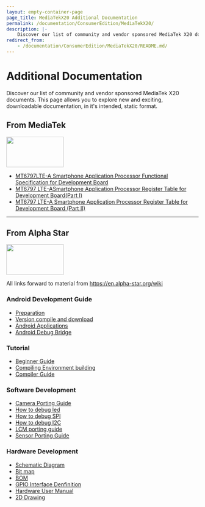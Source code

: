```yaml
---
layout: empty-container-page
page_title: MediaTekX20 Additional Documentation
permalink: /documentation/ConsumerEdition/MediaTekX20/
description: |-
    Discover our list of community and vendor sponsored MediaTek X20 documents. This page allows you to explore new and exciting, downloadable documentation, in it's intended, static format.
redirect_from:
    - /documentation/ConsumerEdition/MediaTekX20/README.md/
---
```

# Additional Documentation

Discover our list of community and vendor sponsored MediaTek X20 documents. This page allows you to explore new and exciting, downloadable documentation, in it's intended, static format.

## From MediaTek

<img src="https://github.com/96boards/documentation/blob/master/ConsumerEdition/MediaTekX20/AdditionalDocs/Images/Logos/MediaTek_Yellow.png" data-canonical-src="https://github.com/96boards/documentation/blob/master/ConsumerEdition/MediaTekX20/AdditionalDocs/Images/Logos/MediaTek_Yellow.png" width="150" height="80" />

- [MT6797LTE-A Smartphone Application Processor Functional Specification for Development Board](https://www.dropbox.com/s/q47mnr3ejvqaa8k/MT6797%20LTE-A%20Smartphone%20Application%20Processor%20Functional%20Specification%20for%20development%20board%20V1.0.pdf?dl=0)
- [MT6797 LTE-ASmartphone Application Processor Register Table for Development Board(Part I)](https://www.dropbox.com/s/fsdm7qvfsx9vrdz/MT6797%20LTE-A%20Smartphone%20Application%20Processor%20Software%20Register%20Table%20for%20development%20board%20%28Part%20I%29%20V1.0.pdf?dl=0)
- [MT6797 LTE-A Smartphone Application Processor Register Table for Development Board (Part II)](https://www.dropbox.com/s/nixg0322szwbw8m/MT6797%20LTE-A%20Smartphone%20Application%20Processor%20Software%20Register%20Table%20for%20development%20board%20%28Part%20II%29%20V1.0.pdf?dl=0)

***

## From Alpha Star

<img src="https://github.com/96boards/documentation/blob/master/ConsumerEdition/MediaTekX20/AdditionalDocs/Images/Logos/Alpha_Star.png?raw=true" data-canonical-src="https://github.com/96boards/documentation/blob/master/ConsumerEdition/MediaTekX20/AdditionalDocs/Images/Logos/Alpha_Star.png?raw=true" width="150" height="80" />

All links forward to material from https://en.alpha-star.org/wiki

### Android Development Guide

- [Preparation](https://en.alpha-star.org/docs/android-development/preparations)
- [Version compile and download](https://en.alpha-star.org/docs/android-development/version-compile-and-download)
- [Android Applications](https://en.alpha-star.org/docs/android-development/android-applications)
- [Android Debug Bridge](https://en.alpha-star.org/docs/android-development/android-debug-bridge)

### Tutorial

- [Beginner Guide](https://en.alpha-star.org/docs/tutorial/beginner-guide)
- [Compiling Environment building](https://en.alpha-star.org/docs/tutorial/compiling-environment-building)
- [Compiler Guide](https://en.alpha-star.org/docs/tutorial/compiler-guide)

### Software Development

- [Camera Porting Guide](https://en.alpha-star.org/docs/software-development/camera-porting-guide)
- [How to debug led](https://en.alpha-star.org/docs/software-development/how-to-debug-led)
- [How to debug SPI](https://en.alpha-star.org/docs/software-development/how-to-debug-spi)
- [How to debug I2C](https://en.alpha-star.org/docs/software-development/how-to-debug-i2c)
- [LCM porting guide](https://en.alpha-star.org/docs/software-development/lcm-porting-guide)
- [Sensor Porting Guide](https://en.alpha-star.org/docs/software-development/sensor-porting-guide)

### Hardware Development

- [Schematic Diagram](https://en.alpha-star.org/docs/hardware-development/schematic-diagram)
- [Bit map](https://en.alpha-star.org/docs/hardware-development/bit-map)
- [BOM](https://en.alpha-star.org/docs/hardware-development/bom)
- [GPIO Interface Denfinition](https://en.alpha-star.org/docs/hardware-development/gpio-interface-denfinition)
- [Hardware User Manual](https://en.alpha-star.org/docs/hardware-development/hardware-user-manual)
- [2D Drawing](https://en.alpha-star.org/docs/hardware-development/2d-drawing)
